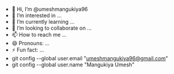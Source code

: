- 👋 Hi, I’m @umeshmangukiya96
- 👀 I’m interested in ...
- 🌱 I’m currently learning ...
- 💞️ I’m looking to collaborate on ...
- 📫 How to reach me ...
- 😄 Pronouns: ...
- ⚡ Fun fact: ...
- git config --global user.email "umeshmangukiya96@gmail.com"
- git config --global user.name "Mangukiya Umesh"

<!---
umeshmangukiya96/umeshmangukiya96 is a ✨ special ✨ repository because its `README.md` (this file) appears on your GitHub profile.
You can click the Preview link to take a look at your changes.
--->
